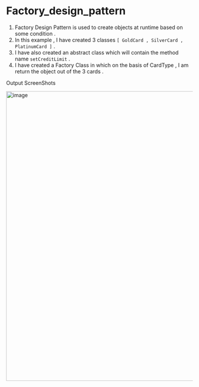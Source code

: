 # Factory_design_pattern

1. Factory Design Pattern is used to create objects at runtime based on some condition .
2. In this example , I have created 3 classes `[ GoldCard , SilverCard , PlatinumCard ]` .
3. I have also created an abstract class which will contain the method name `setCreditLimit` .
4. I have created a Factory Class in which on the basis of CardType , I am return the object out of the 3 cards . 


Output ScreenShots 

<img width="782" alt="image" src="https://github.com/rahullli/Factory_design_pattern/assets/60139552/ab4332c2-fa23-467a-8429-aeaad2d38ec7">
